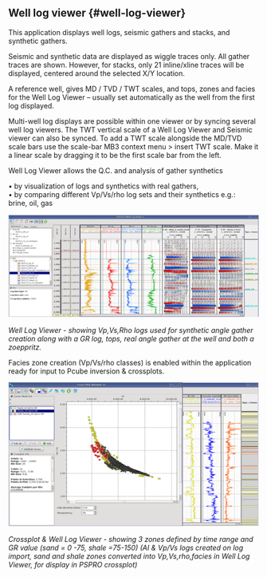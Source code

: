 ## Well log viewer {#well-log-viewer}

This application displays well logs, seismic gathers and stacks, and synthetic gathers.

Seismic and synthetic data are displayed as wiggle traces only. All gather traces are shown. However, for stacks, only 21 inline/xline traces will be displayed, centered around the selected X/Y location.

A reference well, gives MD / TVD / TWT scales, and tops, zones and facies for the Well Log Viewer – usually set automatically as the well from the first log displayed.

Multi-well log displays are possible within one viewer or by syncing several well log viewers. The TWT vertical scale of a Well Log Viewer and Seismic viewer can also be synced. To add a TWT scale alongside the MD/TVD scale bars use the scale-bar MB3 context menu &gt; insert TWT scale. Make it a linear scale by dragging it to be the first scale bar from the left.

Well Log Viewer allows the Q.C. and analysis of gather synthetics

•    by visualization of logs and synthetics with real gathers,  
•    by comparing different Vp/Vs/rho log sets and their synthetics e.g.:  
brine, oil, gas

![](/assets/001_Well_Log_Viewer.png)

_Well Log Viewer - showing Vp,Vs,Rho logs used for synthetic angle gather creation along with a GR log, tops, real angle gather at the well and both a zoeppritz._

Facies zone creation \(Vp/Vs/rho classes\) is enabled within the application ready for input to Pcube inversion & crossplots.

![](/assets/002_Well_Log_Viewer.png)

_Crossplot & Well Log Viewer - showing 3 zones defined by time range and GR value (sand = 0 -75, shale =75-150)_
_(AI & Vp/Vs logs created on log import, sand and shale zones converted into Vp,Vs,rho,facies in Well Log Viewer, for display in  PSPRO crossplot)_